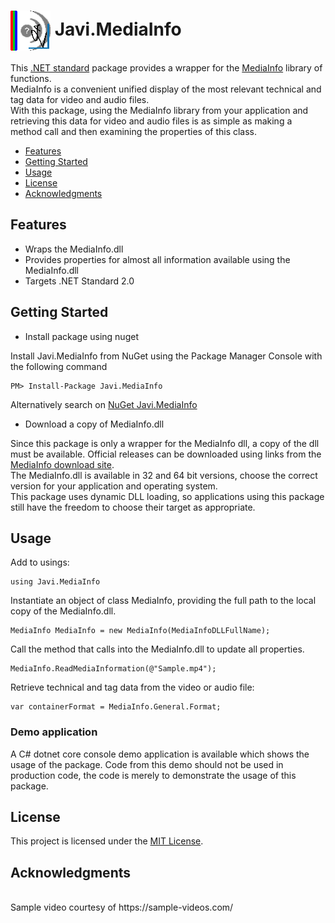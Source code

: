 # <img align="center" src="./PackageIcon.png">  Javi.MediaInfo

This [.NET standard](https://docs.microsoft.com/en-us/dotnet/standard/net-standard) package 
provides a wrapper for the [MediaInfo](https://mediaarea.net/en/MediaInfo) library of functions.<br>
MediaInfo is a convenient unified display of the most relevant technical and tag data for video and audio files.<br>
With this package, using the MediaInfo library from your application and retrieving this data for video and audio files 
is as simple as making a method call and then examining the properties of this class.<br>

- [Features](#features)
- [Getting Started](#getting-started)
- [Usage](#usage)
- [License](#license)
- [Acknowledgments](#acknowledgments)

## Features
- Wraps the MediaInfo.dll 
- Provides properties for almost all information available using the MediaInfo.dll
- Targets .NET Standard 2.0
    
## Getting Started

- Install package using nuget

Install Javi.MediaInfo from NuGet using the Package Manager Console with the following command

    PM> Install-Package Javi.MediaInfo

Alternatively search on [NuGet Javi.MediaInfo](https://www.nuget.org/packages/Javi.MediaInfo)

- Download a copy of MediaInfo.dll

Since this package is only a wrapper for the MediaInfo dll, a copy of the dll must be available. Official releases can
be downloaded using links from the [MediaInfo download site](https://mediaarea.net/en/MediaInfo/Download).<br>
The MediaInfo.dll is available in 32 and 64 bit versions, choose the correct version for your application and operating system.<br>
This package uses dynamic DLL loading, so applications using this package still have the freedom to choose their target as appropriate.

## Usage

Add to usings:

    using Javi.MediaInfo

Instantiate an object of class MediaInfo, providing the full path to the local copy of the MediaInfo.dll.

    MediaInfo MediaInfo = new MediaInfo(MediaInfoDLLFullName);

Call the method that calls into the MediaInfo.dll to update all properties.

    MediaInfo.ReadMediaInformation(@"Sample.mp4");

Retrieve technical and tag data from the video or audio file:

    var containerFormat = MediaInfo.General.Format;

### Demo application

A C# dotnet core console demo application is available which shows the usage of the package. Code from this demo should not be used in production code,
the code is merely to demonstrate the usage of this package.
    
## License

This project is licensed under the [MIT License](https://github.com/jacovis/Javi.MediaInfo/blob/master/LICENSE.md).

## Acknowledgments

<br>
Sample video courtesy of https://sample-videos.com/

